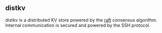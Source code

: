 ## distkv

distkv is a distributed KV store powered by the [raft](https://raft.github.io/) consensus algorithm. Internal communication is secured and powered by the SSH protocol.
